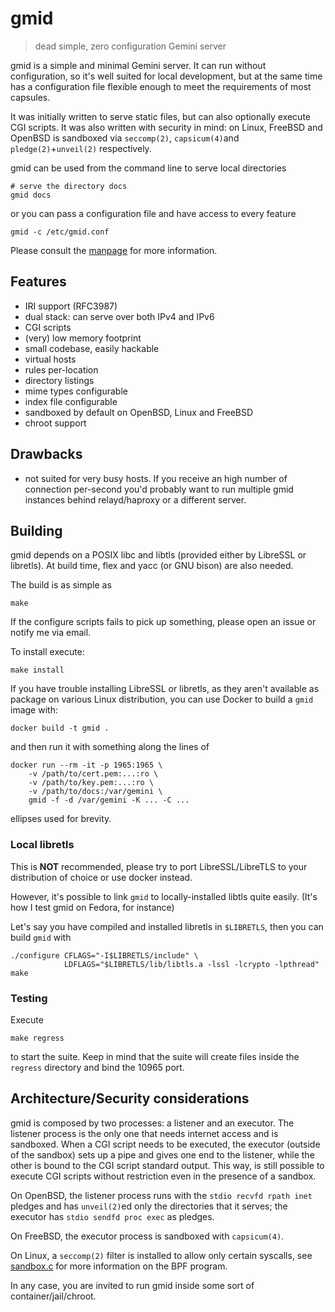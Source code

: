 # gmid

> dead simple, zero configuration Gemini server

gmid is a simple and minimal Gemini server.  It can run without
configuration, so it's well suited for local development, but at the
same time has a configuration file flexible enough to meet the
requirements of most capsules.

It was initially written to serve static files, but can also
optionally execute CGI scripts.  It was also written with security in
mind: on Linux, FreeBSD and OpenBSD is sandboxed via `seccomp(2)`,
`capsicum(4)`and `pledge(2)`+`unveil(2)` respectively.

gmid can be used from the command line to serve local directories

    # serve the directory docs
    gmid docs

or you can pass a configuration file and have access to every feature

    gmid -c /etc/gmid.conf

Please consult the [manpage](gmid.1) for more information.


## Features

 - IRI support (RFC3987)
 - dual stack: can serve over both IPv4 and IPv6
 - CGI scripts
 - (very) low memory footprint
 - small codebase, easily hackable
 - virtual hosts
 - rules per-location
 - directory listings
 - mime types configurable
 - index file configurable
 - sandboxed by default on OpenBSD, Linux and FreeBSD
 - chroot support


## Drawbacks

 - not suited for very busy hosts.  If you receive an high number of
   connection per-second you'd probably want to run multiple gmid
   instances behind relayd/haproxy or a different server.

## Building

gmid depends on a POSIX libc and libtls (provided either by LibreSSL
or libretls).  At build time, flex and yacc (or GNU bison) are also
needed.

The build is as simple as

    make

If the configure scripts fails to pick up something, please open an
issue or notify me via email.

To install execute:

    make install

If you have trouble installing LibreSSL or libretls, as they aren't
available as package on various Linux distribution, you can use Docker
to build a `gmid` image with:

    docker build -t gmid .

and then run it with something along the lines of

    docker run --rm -it -p 1965:1965 \
        -v /path/to/cert.pem:...:ro \
        -v /path/to/key.pem:...:ro \
        -v /path/to/docs:/var/gemini \
        gmid -f -d /var/gemini -K ... -C ...

ellipses used for brevity.

### Local libretls

This is **NOT** recommended, please try to port LibreSSL/LibreTLS to
your distribution of choice or use docker instead.

However, it's possible to link `gmid` to locally-installed libtls
quite easily.  (It's how I test gmid on Fedora, for instance)

Let's say you have compiled and installed libretls in `$LIBRETLS`,
then you can build `gmid` with

    ./configure CFLAGS="-I$LIBRETLS/include" \
                LDFLAGS="$LIBRETLS/lib/libtls.a -lssl -lcrypto -lpthread"
    make

### Testing

Execute

    make regress

to start the suite.  Keep in mind that the suite will create files
inside the `regress` directory and bind the 10965 port.


## Architecture/Security considerations

gmid is composed by two processes: a listener and an executor.  The
listener process is the only one that needs internet access and is
sandboxed.  When a CGI script needs to be executed, the executor
(outside of the sandbox) sets up a pipe and gives one end to the
listener, while the other is bound to the CGI script standard output.
This way, is still possible to execute CGI scripts without restriction
even in the presence of a sandbox.

On OpenBSD, the listener process runs with the `stdio recvfd rpath
inet` pledges and has `unveil(2)`ed only the directories that it
serves; the executor has `stdio sendfd proc exec` as pledges.

On FreeBSD, the executor process is sandboxed with `capsicum(4)`.

On Linux, a `seccomp(2)` filter is installed to allow only certain
syscalls, see [sandbox.c](sandbox.c) for more information on the BPF
program.

In any case, you are invited to run gmid inside some sort of
container/jail/chroot.
